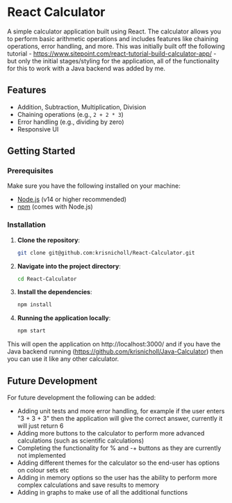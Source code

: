 # React Calculator

A simple calculator application built using React. The calculator allows you to perform basic arithmetic operations and includes features like chaining operations, error handling, and more. This was initially built off the following tutorial - https://www.sitepoint.com/react-tutorial-build-calculator-app/ - but only the initial stages/styling for the application, all of the functionality for this to work with a Java backend was added by me.

## Features
- Addition, Subtraction, Multiplication, Division
- Chaining operations (e.g., `2 + 2 * 3`)
- Error handling (e.g., dividing by zero)
- Responsive UI

## Getting Started

### Prerequisites
Make sure you have the following installed on your machine:
- [Node.js](https://nodejs.org/) (v14 or higher recommended)
- [npm](https://www.npmjs.com/) (comes with Node.js)

### Installation

1. **Clone the repository**:
   ```bash
   git clone git@github.com:krisnicholl/React-Calculator.git

2. **Navigate into the project directory**:
   ```bash
   cd React-Calculator

3. **Install the dependencies**:
   ```bash
   npm install

4. **Running the application locally**:
   ```bash
   npm start

This will open the application on http://localhost:3000/ and if you have the Java backend running (https://github.com/krisnicholl/Java-Calculator) then you can use it like any other calculator.

## Future Development

For future development the following can be added:
 - Adding unit tests and more error handling, for example if the user enters "3 + 3 + 3" then the application will give the correct answer, currently it will just return 6
 - Adding more buttons to the calculator to perform more advanced calculations (such as scientific calculations)
 - Completing the functionality for % and -+ buttons as they are currently not implemented
 - Adding different themes for the calculator so the end-user has options on colour sets etc
 - Adding in memory options so the user has the ability to perform more complex calculations and save results to memory
 - Adding in graphs to make use of all the additional functions
